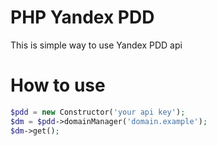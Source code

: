 PHP Yandex PDD
=

This is simple way to use Yandex PDD api

How to use
=
```php
$pdd = new Constructor('your api key');
$dm = $pdd->domainManager('domain.example');
$dm->get();
```